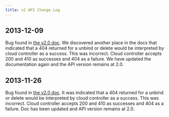 ```yaml
---
title: v2 API Change Log
---
```


## 2013-12-09 ##
Bug found in [the v2.0 doc](writing-service.html). We discovered another place in the docs that indicated that a 404 returned for a unbind or delete would be interpreted by cloud controller as a success. This was incorrect. Cloud controller accepts 200 and 410 as successes and 404 as a failure. We have updated the documentation again and the API version remains at 2.0. 

## 2013-11-26 ##
Bug found in [the v2.0 doc](writing-service.html). It was indicated that a 404 returned for a unbind or delete would be interpreted by cloud controller as a success. This was incorrect. Cloud controller accepts 200 and 410 as successes and 404 as a failure. Doc has been updated and API version remains at 2.0. 
